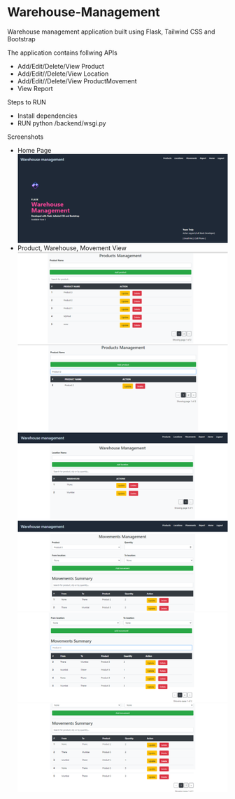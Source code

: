 # Warehouse-Management

Warehouse management application built using Flask, Tailwind CSS and Bootstrap

The application contains follwing APIs

- Add/Edit/Delete/View Product
- Add/Edit//Delete/View Location
- Add/Edit//Delete/View ProductMovement
- View Report

Steps to RUN
- Install dependencies
- RUN python /backend/wsgi.py

Screenshots
- Home Page
![image](https://github.com/Azharsayyed5/Warehouse-Management/blob/main/screenshot/home.png)
- Product, Warehouse, Movement View
![image](https://github.com/Azharsayyed5/Warehouse-Management/blob/main/screenshot/products1.png)
![image](https://github.com/Azharsayyed5/Warehouse-Management/blob/main/screenshot/products2.png)
![image](https://github.com/Azharsayyed5/Warehouse-Management/blob/main/screenshot/location.png)
![image](https://github.com/Azharsayyed5/Warehouse-Management/blob/main/screenshot/movements1.png)
![image](https://github.com/Azharsayyed5/Warehouse-Management/blob/main/screenshot/movements2.png)
![image](https://github.com/Azharsayyed5/Warehouse-Management/blob/main/screenshot/movements3.png)
